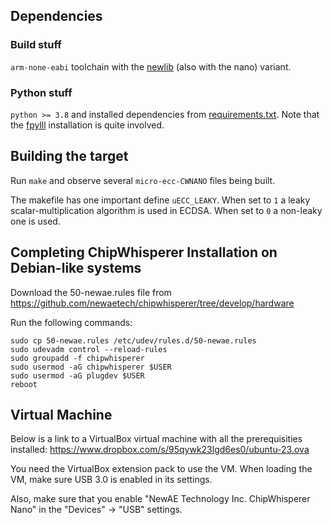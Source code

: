 ## Dependencies

### Build stuff

`arm-none-eabi` toolchain with the [newlib](https://sourceware.org/newlib/) (also with the nano) variant.

### Python stuff

`python >= 3.8` and installed dependencies from [requirements.txt](/requirements.txt).
Note that the [fpylll](https://github.com/fplll/fpylll) installation is quite involved.

## Building the target

Run `make` and observe several `micro-ecc-CWNANO` files being built.

The makefile has one important define `uECC_LEAKY`. When set to `1` a leaky
scalar-multiplication algorithm is used in ECDSA. When set to `0` a non-leaky one
is used.

## Completing ChipWhisperer Installation on Debian-like systems
Download the 50-newae.rules file from https://github.com/newaetech/chipwhisperer/tree/develop/hardware

Run the following commands: 

    sudo cp 50-newae.rules /etc/udev/rules.d/50-newae.rules
    sudo udevadm control --reload-rules
    sudo groupadd -f chipwhisperer
    sudo usermod -aG chipwhisperer $USER
    sudo usermod -aG plugdev $USER
    reboot

## Virtual Machine

Below is a link to a VirtualBox virtual machine with all the prerequisities installed: 
https://www.dropbox.com/s/95qywk23lgd6es0/ubuntu-23.ova

You need the VirtualBox extension pack to use the VM.
When loading the VM, make sure USB 3.0 is enabled in its settings.

Also, make sure that you enable "NewAE Technology Inc. ChipWhisperer Nano" in the "Devices" -> "USB"
settings.

